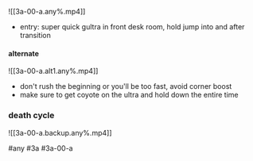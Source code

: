 
![[3a-00-a.any%.mp4]]
- entry: super quick gultra in front desk room, hold jump into and after transition


#### alternate
![[3a-00-a.alt1.any%.mp4]]

* don't rush the beginning or you'll be too fast, avoid corner boost
* make sure to get coyote on the ultra and hold down the entire time

### death cycle

![[3a-00-a.backup.any%.mp4]]

#any #3a #3a-00-a
